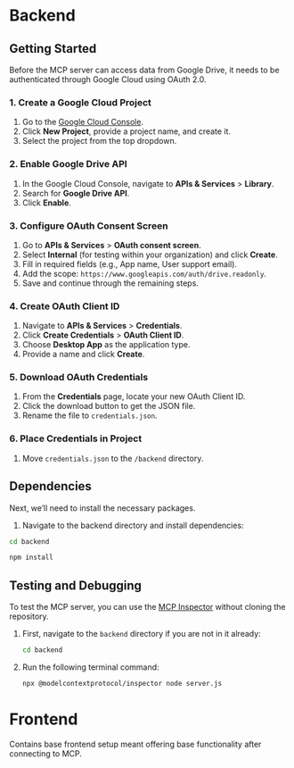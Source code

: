 # Backend

## Getting Started

Before the MCP server can access data from Google Drive, it needs to be authenticated through Google Cloud using OAuth 2.0.


### 1. Create a Google Cloud Project
1. Go to the [Google Cloud Console](https://console.cloud.google.com/).
2. Click **New Project**, provide a project name, and create it.
3. Select the project from the top dropdown.

### 2. Enable Google Drive API
1. In the Google Cloud Console, navigate to **APIs & Services** > **Library**.
2. Search for **Google Drive API**.
3. Click **Enable**.

### 3. Configure OAuth Consent Screen
1. Go to **APIs & Services** > **OAuth consent screen**.
2. Select **Internal** (for testing within your organization) and click **Create**.
3. Fill in required fields (e.g., App name, User support email).
4. Add the scope: `https://www.googleapis.com/auth/drive.readonly`.
5. Save and continue through the remaining steps.

### 4. Create OAuth Client ID
1. Navigate to **APIs & Services** > **Credentials**.
2. Click **Create Credentials** > **OAuth Client ID**.
3. Choose **Desktop App** as the application type.
4. Provide a name and click **Create**.

### 5. Download OAuth Credentials
1. From the **Credentials** page, locate your new OAuth Client ID.
2. Click the download button to get the JSON file.
3. Rename the file to `credentials.json`.

### 6. Place Credentials in Project
1. Move `credentials.json` to the `/backend` directory.

## Dependencies

Next, we’ll need to install the necessary packages.

1. Navigate to the backend directory and install dependencies:

```bash
cd backend
```
```bash
npm install
```

## Testing and Debugging

To test the MCP server, you can use the [MCP Inspector](https://github.com/modelcontextprotocol/inspector) without cloning the repository.

1. First, navigate to the `backend` directory if you are not in it already:

   ```bash
   cd backend
   ```

2. Run the following terminal command:
   ```bash
   npx @modelcontextprotocol/inspector node server.js
   ```

# Frontend

Contains base frontend setup meant offering base functionality after connecting to MCP.
